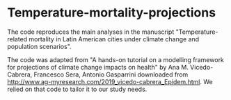 # Temperature-mortality-projections

The code reproduces the main analyses in the manuscript "Temperature-related mortality in Latin American cities under climate change and population scenarios". 

The code was adapted from "A hands-on tutorial on a modelling framework for projections of climate change impacts on health" by Ana M. Vicedo-Cabrera, Francesco Sera, Antonio Gasparrini downloaded from http://www.ag-myresearch.com/2019_vicedo-cabrera_Epidem.html. We relied on that code to tailor it to our study needs.

